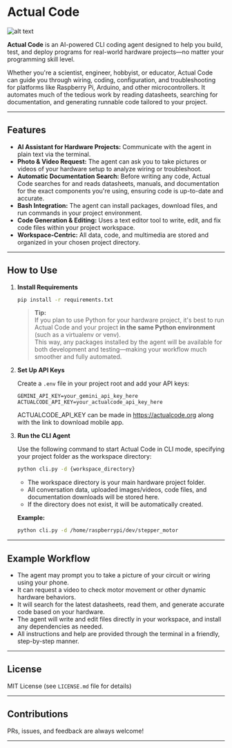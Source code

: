 # Actual Code

![alt text](https://api.actualcode.org/uploads/actualcode_horizontal.png)

**Actual Code** is an AI-powered CLI coding agent designed to help you build, test, and deploy programs for real-world hardware projects—no matter your programming skill level.

Whether you're a scientist, engineer, hobbyist, or educator, Actual Code can guide you through wiring, coding, configuration, and troubleshooting for platforms like Raspberry Pi, Arduino, and other microcontrollers. It automates much of the tedious work by reading datasheets, searching for documentation, and generating runnable code tailored to your project.

---

## Features

- **AI Assistant for Hardware Projects:** Communicate with the agent in plain text via the terminal.  
- **Photo & Video Request:** The agent can ask you to take pictures or videos of your hardware setup to analyze wiring or troubleshoot.
- **Automatic Documentation Search:** Before writing any code, Actual Code searches for and reads datasheets, manuals, and documentation for the exact components you're using, ensuring code is up-to-date and accurate.
- **Bash Integration:** The agent can install packages, download files, and run commands in your project environment.
- **Code Generation & Editing:** Uses a text editor tool to write, edit, and fix code files within your project workspace.
- **Workspace-Centric:** All data, code, and multimedia are stored and organized in your chosen project directory.

---

## How to Use

1. **Install Requirements**

   ```bash
   pip install -r requirements.txt
   ```

   > **Tip:**  
   If you plan to use Python for your hardware project, it's best to run Actual Code and your project **in the same Python environment** (such as a virtualenv or venv).  
   This way, any packages installed by the agent will be available for both development and testing—making your workflow much smoother and fully automated.

2. **Set Up API Keys**

   Create a `.env` file in your project root and add your API keys:

   ```env
   GEMINI_API_KEY=your_gemini_api_key_here
   ACTUALCODE_API_KEY=your_actualcode_api_key_here
   ```

   ACTUALCODE_API_KEY can be made in https://actualcode.org along with the link to download mobile app.

3. **Run the CLI Agent**

   Use the following command to start Actual Code in CLI mode, specifying your project folder as the workspace directory:

   ```bash
   python cli.py -d {workspace_directory}
   ```

   - The workspace directory is your main hardware project folder.
   - All conversation data, uploaded images/videos, code files, and documentation downloads will be stored here.
   - If the directory does not exist, it will be automatically created.

   **Example:**

   ```bash
   python cli.py -d /home/raspberrypi/dev/stepper_motor
   ```

---

## Example Workflow

- The agent may prompt you to take a picture of your circuit or wiring using your phone.
- It can request a video to check motor movement or other dynamic hardware behaviors.
- It will search for the latest datasheets, read them, and generate accurate code based on your hardware.
- The agent will write and edit files directly in your workspace, and install any dependencies as needed.
- All instructions and help are provided through the terminal in a friendly, step-by-step manner.

---

## License

MIT License (see `LICENSE.md` file for details)

---

## Contributions

PRs, issues, and feedback are always welcome!

---
